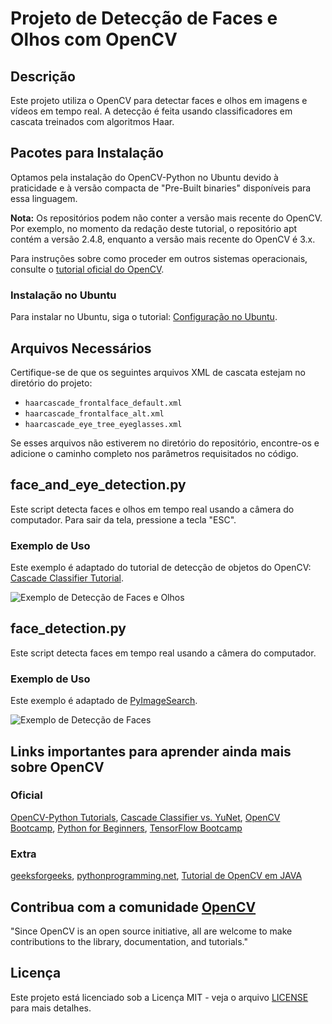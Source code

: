 # Projeto de Detecção de Faces e Olhos com OpenCV

## Descrição
Este projeto utiliza o OpenCV para detectar faces e olhos em imagens e vídeos em tempo real. A detecção é feita usando classificadores em cascata treinados com algoritmos Haar.

## Pacotes para Instalação
Optamos pela instalação do OpenCV-Python no Ubuntu devido à praticidade e à versão compacta de "Pre-Built binaries" disponíveis para essa linguagem.

**Nota:** Os repositórios podem não conter a versão mais recente do OpenCV. Por exemplo, no momento da redação deste tutorial, o repositório apt contém a versão 2.4.8, enquanto a versão mais recente do OpenCV é 3.x.

Para instruções sobre como proceder em outros sistemas operacionais, consulte o [tutorial oficial do OpenCV](https://docs.opencv.org/4.x/da/df6/tutorial_py_table_of_contents_setup.html).

### Instalação no Ubuntu
Para instalar no Ubuntu, siga o tutorial: [Configuração no Ubuntu](https://docs.opencv.org/4.x/d2/de6/tutorial_py_setup_in_ubuntu.html).

## Arquivos Necessários
Certifique-se de que os seguintes arquivos XML de cascata estejam no diretório do projeto:
- `haarcascade_frontalface_default.xml`
- `haarcascade_frontalface_alt.xml`
- `haarcascade_eye_tree_eyeglasses.xml`

Se esses arquivos não estiverem no diretório do repositório, encontre-os e adicione o caminho completo nos parâmetros requisitados no código.

## face_and_eye_detection.py
Este script detecta faces e olhos em tempo real usando a câmera do computador. Para sair da tela, pressione a tecla "ESC".

### Exemplo de Uso
Este exemplo é adaptado do tutorial de detecção de objetos do OpenCV: [Cascade Classifier Tutorial](https://docs.opencv.org/3.4/db/d28/tutorial_cascade_classifier.html).

![Exemplo de Detecção de Faces e Olhos](https://docs.opencv.org/3.4/Cascade_Classifier_Tutorial_Result_Haar.jpg)

## face_detection.py
Este script detecta faces em tempo real usando a câmera do computador.

### Exemplo de Uso
Este exemplo é adaptado de [PyImageSearch](https://pyimagesearch.com/2021/04/05/opencv-face-detection-with-haar-cascades/).

![Exemplo de Detecção de Faces](https://b2633864.smushcdn.com/2633864/wp-content/uploads/2021/02/opencv_haar_cascade_face_detection_output02.jpg?lossy=2&strip=1&webp=1)

## Links importantes para aprender ainda mais sobre OpenCV
### Oficial
  [OpenCV-Python Tutorials](https://docs.opencv.org/4.x/d6/d00/tutorial_py_root.html),
  [Cascade Classifier vs. YuNet](https://opencv.org/blog/opencv-face-detection-cascade-classifier-vs-yunet/),
  [OpenCV Bootcamp](https://opencv.org/university/free-opencv-course/?utm_source=ocv&utm_medium=midblog&utm_blog=OpenCV+Face+Detection%3A+Cascade+Classifier+vs.+YuNet),
  [Python for Beginners](https://opencv.org/university/python-for-beginners/?utm_source=ocv&utm_medium=midblog&utm_blog=OpenCV+Face+Detection%3A+Cascade+Classifier+vs.+YuNet),
  [TensorFlow Bootcamp](https://opencv.org/university/free-tensorflow-keras-course/?utm_source=ocv&utm_medium=midblog&utm_blog=OpenCV+Face+Detection%3A+Cascade+Classifier+vs.+YuNet)
### Extra
  [geeksforgeeks](https://www.geeksforgeeks.org/opencv-python-tutorial/),
  [pythonprogramming.net](https://pythonprogramming.net/loading-images-python-opencv-tutorial/),
  [Tutorial de OpenCV em JAVA](https://opencv-java-tutorials.readthedocs.io/en/latest/06-face-detection-and-tracking.html)

## Contribua com a comunidade [OpenCV](https://github.com/opencv/opencv)
"Since OpenCV is an open source initiative, all are welcome to make contributions to the library, documentation, and tutorials."

## Licença
Este projeto está licenciado sob a Licença MIT - veja o arquivo [LICENSE](LICENSE.md) para mais detalhes.

